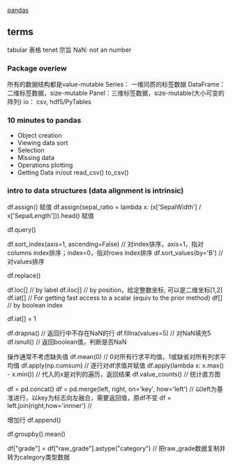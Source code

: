 [pandas](http://pandas.pydata.org/pandas-docs/stable/)

## terms
tabular 表格
tenet 宗旨
NaN: not an number

### Package overiew
所有的数据结构都是value-mutable
Series： 一维同质的标签数据
DataFrame： 二维标签数据，size-mutable
Panel：三维标签数据，size-mutable(大小可变的阵列)
io： csv, hdf5/PyTables

### 10 minutes to pandas

- Object creation
- Viewing data
    sort
- Selection
- Missing data
- Operations
    plotting
- Getting Data in/out
    read_csv()
    to_csv()
### intro to data structures  (data alignment is intrinsic)

<!--assign always returns a copy of the data, leaving the original DataFrame untouched.-->
df.assign() 赋值
df.assign(sepal_ratio = lambda x: (x['SepalWidth'] / x['SepalLength'])).head() 赋值
<!--返回满足条件的-->
df.query()

<!--排序-->
df.sort_index(axis=1, ascending=False)  // 对index排序，axis=1，指对columns index排序；index=0，指对rows index排序
df.sort_values(by='B')                  // 对values排序

<!--数值替换-->
df.replace()

<!--选择-->
df.loc[]        // by label
df.iloc[]       // by position，给定整数坐标, 可以是二维坐标[1,2]
df.iat[]        // For getting fast access to a scalar (equiv to the prior method)
df[]            // by boolean index

<!--setting-->
df.iat[] = 1

<!--缺失值-->
df.drapna()                 // 返回行中不存在NaN的行
df.fillna(values=5)         // 对NaN填充5
df.isnull()                 // 返回boolean值，判断是否NaN

<!--Operations-->
操作通常不考虑缺失值
df.mean(0)                              // 0对所有行求平均值，1或缺省对所有列求平均值
df.apply(np.cumsum)                     // 逐行对df求值并赋值
df.apply(lambda x: x.max() - x.min())   // 代入的x是对列的遍历，返回结果
df.value_counts()                       // 统计直方图

<!--merge-->
df = pd.concat()
df = pd.merge(left, right, on='key', how='left') // 以left为基准进行，以key为标志向左融合，需要返回值，原df不变
df = left.join(right,how='innner')               // 

<!--append-->
增加行
df.append()

<!--group-->
df.groupby().mean()

<!--Categoricals-->
df["grade"] = df["raw_grade"].astype("category")    // 把raw_grade数据复制并转为category类型数据